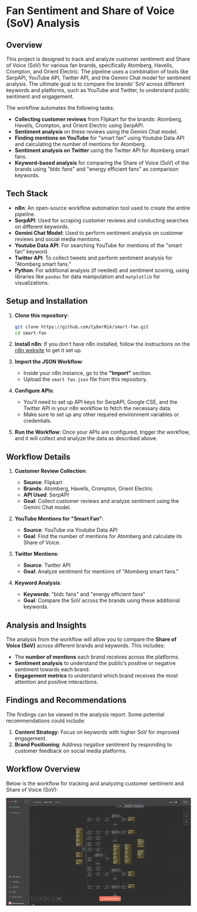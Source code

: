
# Fan Sentiment and Share of Voice (SoV) Analysis

## Overview

This project is designed to track and analyze customer sentiment and Share of Voice (SoV) for various fan brands, specifically Atomberg, Havells, Crompton, and Orient Electric. The pipeline uses a combination of tools like SerpAPI, YouTube API, Twitter API, and the Gemini Chat model for sentiment analysis. The ultimate goal is to compare the brands' SoV across different keywords and platforms, such as YouTube and Twitter, to understand public sentiment and engagement.

The workflow automates the following tasks:

- **Collecting customer reviews** from Flipkart for the brands: Atomberg, Havells, Crompton, and Orient Electric using SerpAPI.
- **Sentiment analysis** on these reviews using the Gemini Chat model.
- **Finding mentions on YouTube** for "smart fan" using Youtube Data API and calculating the number of mentions for Atomberg.
- **Sentiment analysis on Twitter** using the Twitter API for Atomberg smart fans.
- **Keyword-based analysis** for comparing the Share of Voice (SoV) of the brands using "bldc fans" and "energy efficient fans" as comparison keywords.

## Tech Stack

- **n8n**: An open-source workflow automation tool used to create the entire pipeline.
- **SerpAPI**: Used for scraping customer reviews and conducting searches on different keywords.
- **Gemini Chat Model**: Used to perform sentiment analysis on customer reviews and social media mentions.
- **Youtube Data API**: For searching YouTube for mentions of the "smart fan" keyword.
- **Twitter API**: To collect tweets and perform sentiment analysis for "Atomberg smart fans."
- **Python**: For additional analysis (if needed) and sentiment scoring, using libraries like `pandas` for data manipulation and `matplotlib` for visualizations.

## Setup and Installation

1. **Clone this repository**:
   ```bash
   git clone https://github.com/CyberRik/smart-fan.git
   cd smart-fan
   ```

2. **Install n8n**:
   If you don't have n8n installed, follow the instructions on the [n8n website](https://n8n.io/) to get it set up.

3. **Import the JSON Workflow**:
   - Inside your n8n instance, go to the **"Import"** section.
   - Upload the `smart fan.json` file from this repository.

4. **Configure APIs**:
   - You'll need to set up API keys for SerpAPI, Google CSE, and the Twitter API in your n8n workflow to fetch the necessary data.
   - Make sure to set up any other required environment variables or credentials.

5. **Run the Workflow**:
   Once your APIs are configured, trigger the workflow, and it will collect and analyze the data as described above.

## Workflow Details

1. **Customer Review Collection**:
   - **Source**: Flipkart
   - **Brands**: Atomberg, Havells, Crompton, Orient Electric
   - **API Used**: SerpAPI
   - **Goal**: Collect customer reviews and analyze sentiment using the Gemini Chat model.

2. **YouTube Mentions for "Smart Fan"**:
   - **Source**: YouTube via Youtube Data API
   - **Goal**: Find the number of mentions for Atomberg and calculate its Share of Voice.

3. **Twitter Mentions**:
   - **Source**: Twitter API
   - **Goal**: Analyze sentiment for mentions of "Atomberg smart fans."

4. **Keyword Analysis**:
   - **Keywords**: "bldc fans" and "energy efficient fans"
   - **Goal**: Compare the SoV across the brands using these additional keywords.

## Analysis and Insights

The analysis from the workflow will allow you to compare the **Share of Voice (SoV)** across different brands and keywords. This includes:

- The **number of mentions** each brand receives across the platforms.
- **Sentiment analysis** to understand the public’s positive or negative sentiment towards each brand.
- **Engagement metrics** to understand which brand receives the most attention and positive interactions.

## Findings and Recommendations

The findings can be viewed in the analysis report. Some potential recommendations could include:

1. **Content Strategy**: Focus on keywords with higher SoV for improved engagement.
2. **Brand Positioning**: Address negative sentiment by responding to customer feedback on social media platforms.

## Workflow Overview

Below is the workflow for tracking and analyzing customer sentiment and Share of Voice (SoV):

![Workflow Diagram](workflow.png)


